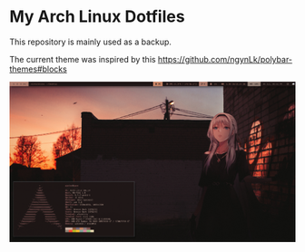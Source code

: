 # My Arch Linux Dotfiles

This repository is mainly used as a backup.

The current theme was inspired by this https://github.com/ngynLk/polybar-themes#blocks

![Screenshot](screenshot.png)
